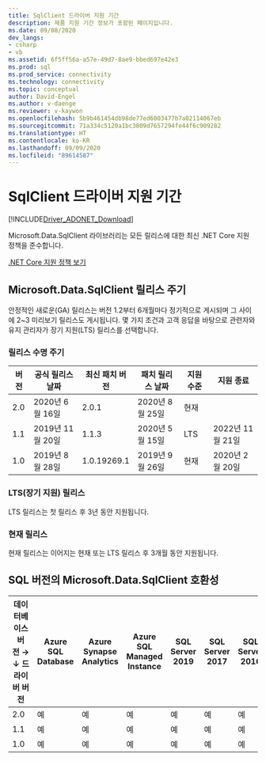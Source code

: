```yaml
---
title: SqlClient 드라이버 지원 기간
description: 제품 지원 기간 정보가 포함된 페이지입니다.
ms.date: 09/08/2020
dev_langs:
- csharp
- vb
ms.assetid: 6f5ff56a-a57e-49d7-8ae9-bbed697e42e3
ms.prod: sql
ms.prod_service: connectivity
ms.technology: connectivity
ms.topic: conceptual
author: David-Engel
ms.author: v-daenge
ms.reviewer: v-kaywon
ms.openlocfilehash: 5b9b461454db98de77ed6003477b7a02114067eb
ms.sourcegitcommit: 71a334c5120a1bc3809d7657294fe44f6c909282
ms.translationtype: HT
ms.contentlocale: ko-KR
ms.lasthandoff: 09/09/2020
ms.locfileid: "89614587"
---
```

# <a name="sqlclient-driver-support-lifecycle"></a>SqlClient 드라이버 지원 기간

[!INCLUDE[Driver_ADONET_Download](../../includes/driver_adonet_download.md)]

Microsoft.Data.SqlClient 라이브러리는 모든 릴리스에 대한 최신 .NET Core 지원 정책을 준수합니다.

[.NET Core 지원 정책 보기](https://dotnet.microsoft.com/platform/support/policy/dotnet-core)

## <a name="microsoftdatasqlclient-release-cadence"></a>Microsoft.Data.SqlClient 릴리스 주기

안정적인 새로운(GA) 릴리스는 버전 1.2부터 6개월마다 정기적으로 게시되며 그 사이에 2~3 미리보기 릴리스도 게시됩니다. 몇 가지 조건과 고객 응답을 바탕으로 관련자와 유지 관리자가 장기 지원(LTS) 릴리스를 선택합니다.

### <a name="release-life-cycles"></a>릴리스 수명 주기

| 버전 | 공식 릴리스 날짜 | 최신 패치 버전 | 패치 릴리스 날짜 | 지원 수준  | 지원 종료 |
| -- | -- | -- | -- | -- | -- |
| 2.0 | 2020년 6월 16일 | 2.0.1 | 2020년 8월 25일 | 현재 | |
| 1.1 | 2019년 11월 20일 | 1.1.3 | 2020년 5월 15일 | LTS | 2022년 11월 21일 |
| 1.0 | 2019년 8월 28일 | 1.0.19269.1 | 2019년 9월 26일 | 현재 | 2020년 2월 20일 |

### <a name="long-term-support-lts-releases"></a>LTS(장기 지원) 릴리스

LTS 릴리스는 첫 릴리스 후 3년 동안 지원됩니다.

### <a name="current-releases"></a>현재 릴리스

현재 릴리스는 이어지는 현재 또는 LTS 릴리스 후 3개월 동안 지원됩니다.

## <a name="sql-version-compatibility-with-microsoftdatasqlclient"></a>SQL 버전의 Microsoft.Data.SqlClient 호환성

|데이터베이스 버전&nbsp;&#8594;<br />&#8595; 드라이버 버전|Azure SQL Database|Azure Synapse Analytics|Azure SQL Managed Instance|SQL Server 2019|SQL Server 2017|SQL Server 2016|SQL Server 2014|SQL Server 2012|
|---|---|---|---|---|---|---|---|---|
|2.0|예|예|예|예|예|예|예|예|
|1.1|예|예|예|예|예|예|예|예|
|1.0|예|예|예|예|예|예|예|예|
